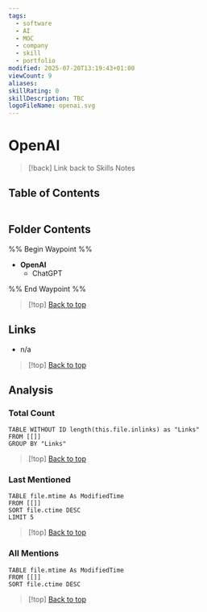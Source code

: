 ```yaml
---
tags:
  - software
  - AI
  - MOC
  - company
  - skill
  - portfolio
modified: 2025-07-20T13:19:43+01:00
viewCount: 9
aliases: 
skillRating: 0
skillDescription: TBC
logoFileName: openai.svg
---
```


# OpenAI

> [!back] Link back to <span class="theme-link">Skills Notes</span>

## Table of Contents

```table-of-contents
```

## Folder Contents

%% Begin Waypoint %%
- **<span class="theme-link">OpenAI</span>**
	- <span class="theme-link">ChatGPT</span>

%% End Waypoint %%

>[!top] [Back to top](#Table%20of%20Contents)

## Links

- n/a

>[!top] [Back to top](#Table%20of%20Contents)

## Analysis

### Total Count

```dataview
TABLE WITHOUT ID length(this.file.inlinks) as "Links"
FROM [[]]
GROUP BY "Links"
```

>[!top] [Back to top](#Table%20of%20Contents)

### Last Mentioned

```dataview
TABLE file.mtime As ModifiedTime
FROM [[]]
SORT file.ctime DESC
LIMIT 5
```

>[!top] [Back to top](#Table%20of%20Contents)

### All Mentions

```dataview
TABLE file.mtime As ModifiedTime
FROM [[]]
SORT file.ctime DESC
```

>[!top] [Back to top](#Table%20of%20Contents)